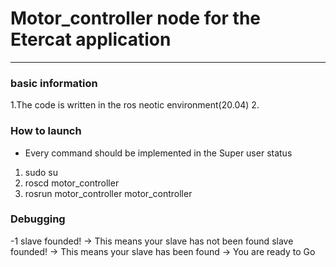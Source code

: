 
# Motor_controller node for the Etercat application

------------

### basic information

1.The code is written in the ros neotic environment(20.04)
2.

### How to launch

* Every command should be implemented in the Super user status

 1. sudo su
 2. roscd motor_controller
 3. rosrun motor_controller motor_controller

### Debugging

-1 slave founded! -> This means your slave has not been found
 slave founded! -> This means your slave has been found -> You are ready to Go


